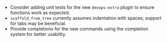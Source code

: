 - Consider adding unit tests for the new `devops-extra` plugin to ensure functions work as expected.
- `scaffold_from_tree` currently assumes indentation with spaces; support for tabs may be beneficial.
- Provide completions for the new commands using the completion system for better usability.
